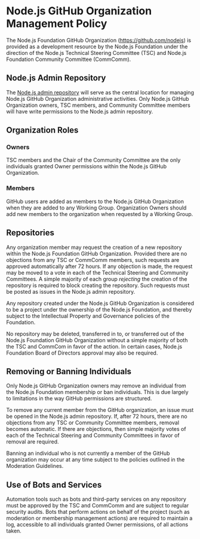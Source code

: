 # Node.js GitHub Organization Management Policy

The Node.js Foundation GitHub Organization (https://github.com/nodejs) is
provided as a development resource by the Node.js Foundation under the direction
of the Node.js Technical Steering Committee (TSC) and Node.js Foundation
Community Committee (CommComm).

## Node.js Admin Repository

The [Node.js admin repository](https://github.com/nodejs/admin) will serve as
the central location for managing Node.js GitHub Organization administrative
activities. Only Node.js GitHub Organization owners, TSC members, and Community
Committee members will have write permissions to the Node.js admin repository.

## Organization Roles

### Owners

TSC members and the Chair of the Community Committee are the only individuals granted
Owner permissions within the Node.js GitHub Organization.

### Members

GitHub users are added as members to the Node.js GitHub Organization when they
are added to any Working Group. Organization Owners should add new members
to the organization when requested by a Working Group.

## Repositories

Any organization member may request the creation of a new repository within the
Node.js Foundation GitHub Organization. Provided there are no objections from
any TSC or CommComm members, such requests are approved automatically
after 72 hours. If any objection is made, the request may be moved to a vote in
each of the Technical Steering and Community Committees.  A simple majority of
each group *rejecting* the creation of the repository is required to block
creating the repository. Such requests must be posted as issues in the
Node.js admin repository.

Any repository created under the Node.js GitHub Organization is considered to be
a project under the ownership of the Node.js Foundation, and thereby subject
to the Intellectual Property and Governance policies of the Foundation.

No repository may be deleted, transferred in to, or transferred out of the
Node.js Foundation GitHub Organization without a simple majority of both the
TSC and CommCom in favor of the action. In certain cases, Node.js Foundation
Board of Directors approval may also be required.

## Removing or Banning Individuals

Only Node.js GitHub Organization owners may remove an individual from the
Node.js Foundation membership or ban individuals. This is due largely to
limitations in the way GitHub permissions are structured.

To remove any current member from the GitHub organization, an issue must be
opened in the Node.js admin repository. If, after 72 hours, there are no
objections from any TSC or Community Committee members, removal becomes
automatic. If there are objections, then simple majority votes of each of the
Technical Steering and Community Committees in favor of removal are required.

Banning an individual who is not currently a member of the GitHub organization
may occur at any time subject to the policies outlined in the Moderation
Guidelines.

## Use of Bots and Services

Automation tools such as bots and third-party services on any repository must
be approved by the TSC and CommComm and are subject to regular security audits.
Bots that perform actions on behalf of the project (such as moderation or membership
management actions) are required to maintain a log, accessible to all individuals
granted Owner permissions, of all actions taken.

